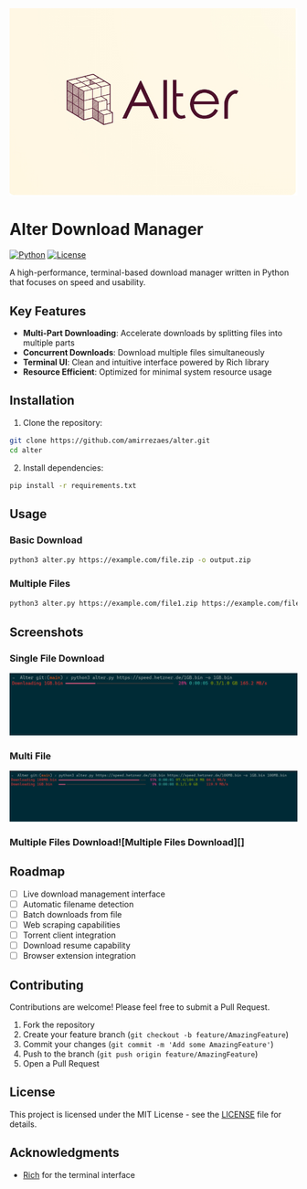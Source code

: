 ![Logo](/img/logo.png)
# Alter Download Manager

[![Python](https://img.shields.io/badge/Python-3.7%2B-blue.svg)](https://www.python.org/downloads/)
[![License](https://img.shields.io/badge/License-MIT-green.svg)](LICENSE)

A high-performance, terminal-based download manager written in Python that focuses on speed and usability.

## Key Features

- **Multi-Part Downloading**: Accelerate downloads by splitting files into multiple parts
- **Concurrent Downloads**: Download multiple files simultaneously
- **Terminal UI**: Clean and intuitive interface powered by Rich library
- **Resource Efficient**: Optimized for minimal system resource usage

## Installation

1. Clone the repository:
```bash
git clone https://github.com/amirrezaes/alter.git
cd alter
```

2. Install dependencies:
```bash
pip install -r requirements.txt
```

## Usage

### Basic Download
```bash
python3 alter.py https://example.com/file.zip -o output.zip
```

### Multiple Files
```bash
python3 alter.py https://example.com/file1.zip https://example.com/file2.zip -o file1.zip file2.zip
```

## Screenshots

### Single File Download
![Image](/img/Capture1.PNG)


### Multi File
![Image](/img/Capture2.JPG)

### Multiple Files Download![Multiple Files Download][]

## Roadmap

- [ ] Live download management interface
- [ ] Automatic filename detection
- [ ] Batch downloads from file
- [ ] Web scraping capabilities
- [ ] Torrent client integration
- [ ] Download resume capability
- [ ] Browser extension integration

## Contributing

Contributions are welcome! Please feel free to submit a Pull Request.

1. Fork the repository
2. Create your feature branch (`git checkout -b feature/AmazingFeature`)
3. Commit your changes (`git commit -m 'Add some AmazingFeature'`)
4. Push to the branch (`git push origin feature/AmazingFeature`)
5. Open a Pull Request

## License

This project is licensed under the MIT License - see the [LICENSE](LICENSE) file for details.

## Acknowledgments

- [Rich](https://github.com/Textualize/rich) for the terminal interface
